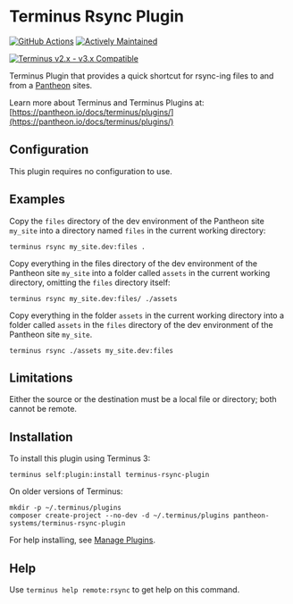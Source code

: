 # Terminus Rsync Plugin

[![GitHub Actions](https://github.com/pantheon-systems/terminus-rsync-plugin/actions/workflows/ci.yml/badge.svg)](https://github.com/pantheon-systems/terminus-rsync-plugin/actions)
[![Actively Maintained](https://img.shields.io/badge/Pantheon-Actively_Maintained-yellow?logo=pantheon&color=FFDC28)](https://pantheon.io/docs/oss-support-levels#actively-maintained)

[![Terminus v2.x - v3.x Compatible](https://img.shields.io/badge/terminus-2.x%20--%203.x-green.svg)](https://github.com/pantheon-systems/terminus-rsync-plugin/tree/1.x)

Terminus Plugin that provides a quick shortcut for rsync-ing files to and from a [Pantheon](https://www.pantheon.io) sites.

Learn more about Terminus and Terminus Plugins at:
[https://pantheon.io/docs/terminus/plugins/](https://pantheon.io/docs/terminus/plugins/)

## Configuration

This plugin requires no configuration to use.

## Examples

Copy the `files` directory of the dev environment of the Pantheon site `my_site` into a directory named `files` in the current working directory:
```
terminus rsync my_site.dev:files .
```
Copy everything in the files directory of the dev environment of the Pantheon site `my_site` into a folder called `assets` in the current working directory, omitting the `files` directory itself:
```
terminus rsync my_site.dev:files/ ./assets
```
Copy everything in the folder `assets` in the current working directory into a folder called `assets` in the `files` directory of the dev environment of the Pantheon site `my_site`.
```
terminus rsync ./assets my_site.dev:files
```

## Limitations

Either the source or the destination must be a local file or directory; both cannot be remote.

## Installation

To install this plugin using Terminus 3:
```
terminus self:plugin:install terminus-rsync-plugin
```

On older versions of Terminus:
```
mkdir -p ~/.terminus/plugins
composer create-project --no-dev -d ~/.terminus/plugins pantheon-systems/terminus-rsync-plugin
```
For help installing, see [Manage Plugins](https://pantheon.io/docs/terminus/plugins/).

## Help
Use `terminus help remote:rsync` to get help on this command.
